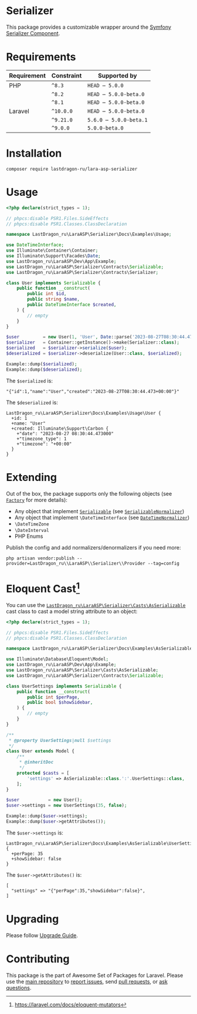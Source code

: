 # Serializer

This package provides a customizable wrapper around the [Symfony Serializer Component](https://symfony.com/doc/current/components/serializer.html).

[include:exec]: <../../dev/artisan lara-asp-documentator:requirements>
[//]: # (start: 876a9177c0e8e3722ac84e8f3888245fc9070a64a87dedfe7c9d9ba2a13b374b)
[//]: # (warning: Generated automatically. Do not edit.)

# Requirements

| Requirement  | Constraint          | Supported by |
|--------------|---------------------|------------------|
|  PHP  | `^8.3` |   `HEAD ⋯ 5.0.0`   |
|  | `^8.2` |   `HEAD ⋯ 5.0.0-beta.0`   |
|  | `^8.1` |   `HEAD ⋯ 5.0.0-beta.0`   |
|  Laravel  | `^10.0.0` |   `HEAD ⋯ 5.0.0-beta.0`   |
|  | `^9.21.0` |   `5.6.0 ⋯ 5.0.0-beta.1`   |
|  | `^9.0.0` |  `5.0.0-beta.0`   |

[//]: # (end: 876a9177c0e8e3722ac84e8f3888245fc9070a64a87dedfe7c9d9ba2a13b374b)

[include:template]: ../../docs/Shared/Installation.md ({"data": {"package": "serializer"}})
[//]: # (start: d8b5372aebffede51da53eb1cdc31143e965ae14f00992219dae456a565cda4a)
[//]: # (warning: Generated automatically. Do not edit.)

# Installation

```shell
composer require lastdragon-ru/lara-asp-serializer
```

[//]: # (end: d8b5372aebffede51da53eb1cdc31143e965ae14f00992219dae456a565cda4a)

# Usage

[include:example]: ./docs/Examples/Usage.php
[//]: # (start: 25c8cf0ee2862aeda3cd8ff6bf8d2d3592fee1c00042550be5ee7686ead4cc44)
[//]: # (warning: Generated automatically. Do not edit.)

```php
<?php declare(strict_types = 1);

// phpcs:disable PSR1.Files.SideEffects
// phpcs:disable PSR1.Classes.ClassDeclaration

namespace LastDragon_ru\LaraASP\Serializer\Docs\Examples\Usage;

use DateTimeInterface;
use Illuminate\Container\Container;
use Illuminate\Support\Facades\Date;
use LastDragon_ru\LaraASP\Dev\App\Example;
use LastDragon_ru\LaraASP\Serializer\Contracts\Serializable;
use LastDragon_ru\LaraASP\Serializer\Contracts\Serializer;

class User implements Serializable {
    public function __construct(
        public int $id,
        public string $name,
        public DateTimeInterface $created,
    ) {
        // empty
    }
}

$user         = new User(1, 'User', Date::parse('2023-08-27T08:30:44.473+00:00'));
$serializer   = Container::getInstance()->make(Serializer::class);
$serialized   = $serializer->serialize($user);
$deserialized = $serializer->deserialize(User::class, $serialized);

Example::dump($serialized);
Example::dump($deserialized);
```

The `$serialized` is:

```plain
"{"id":1,"name":"User","created":"2023-08-27T08:30:44.473+00:00"}"
```

The `$deserialized` is:

```plain
LastDragon_ru\LaraASP\Serializer\Docs\Examples\Usage\User {
  +id: 1
  +name: "User"
  +created: Illuminate\Support\Carbon {
    +"date": "2023-08-27 08:30:44.473000"
    +"timezone_type": 1
    +"timezone": "+00:00"
  }
}
```

[//]: # (end: 25c8cf0ee2862aeda3cd8ff6bf8d2d3592fee1c00042550be5ee7686ead4cc44)

# Extending

Out of the box, the package supports only the following objects (see [`Factory`](./src/Factory.php) for more details):

* Any object that implement [`Serializable`](./src/Contracts/Serializable.php) (see [`SerializableNormalizer`](./src/Normalizers/SerializableNormalizer.php))
* Any object that implement `\DateTimeInterface` (see [`DateTimeNormalizer`](./src/Normalizers/DateTimeNormalizer.php))
* `\DateTimeZone`
* `\DateInterval`
* PHP Enums

Publish the config and add normalizers/denormalizers if you need more:

```shell
php artisan vendor:publish --provider=LastDragon_ru\\LaraASP\\Serializer\\Provider --tag=config
```

# Eloquent Cast[^1]

You can use the [`LastDragon_ru\LaraASP\Serializer\Casts\AsSerializable`](./src/Casts/AsSerializable.php) cast class to cast a model string attribute to an object:

[include:example]: ./docs/Examples/AsSerializable.php
[//]: # (start: 17152ed9d4094e5a2bb12c34f6fdb2f223a90f75c9ae440580dded1082fe6dec)
[//]: # (warning: Generated automatically. Do not edit.)

```php
<?php declare(strict_types = 1);

// phpcs:disable PSR1.Files.SideEffects
// phpcs:disable PSR1.Classes.ClassDeclaration

namespace LastDragon_ru\LaraASP\Serializer\Docs\Examples\AsSerializable;

use Illuminate\Database\Eloquent\Model;
use LastDragon_ru\LaraASP\Dev\App\Example;
use LastDragon_ru\LaraASP\Serializer\Casts\AsSerializable;
use LastDragon_ru\LaraASP\Serializer\Contracts\Serializable;

class UserSettings implements Serializable {
    public function __construct(
        public int $perPage,
        public bool $showSidebar,
    ) {
        // empty
    }
}

/**
 * @property UserSettings|null $settings
 */
class User extends Model {
    /**
     * @inheritDoc
     */
    protected $casts = [
        'settings' => AsSerializable::class.':'.UserSettings::class,
    ];
}

$user           = new User();
$user->settings = new UserSettings(35, false);

Example::dump($user->settings);
Example::dump($user->getAttributes());
```

The `$user->settings` is:

```plain
LastDragon_ru\LaraASP\Serializer\Docs\Examples\AsSerializable\UserSettings {
  +perPage: 35
  +showSidebar: false
}
```

The `$user->getAttributes()` is:

```plain
[
  "settings" => "{"perPage":35,"showSidebar":false}",
]
```

[//]: # (end: 17152ed9d4094e5a2bb12c34f6fdb2f223a90f75c9ae440580dded1082fe6dec)

[include:file]: ../../docs/Shared/Upgrading.md
[//]: # (start: e9139abedb89f69284102c9112b548fd7add07cf196259916ea4f1c98977223b)
[//]: # (warning: Generated automatically. Do not edit.)

# Upgrading

Please follow [Upgrade Guide](UPGRADE.md).

[//]: # (end: e9139abedb89f69284102c9112b548fd7add07cf196259916ea4f1c98977223b)

[include:file]: ../../docs/Shared/Contributing.md
[//]: # (start: 057ec3a599c54447e95d6dd2e9f0f6a6621d9eb75446a5e5e471ba9b2f414b89)
[//]: # (warning: Generated automatically. Do not edit.)

# Contributing

This package is the part of Awesome Set of Packages for Laravel. Please use the [main repository](https://github.com/LastDragon-ru/lara-asp) to [report issues](https://github.com/LastDragon-ru/lara-asp/issues), send [pull requests](https://github.com/LastDragon-ru/lara-asp/pulls), or [ask questions](https://github.com/LastDragon-ru/lara-asp/discussions).

[//]: # (end: 057ec3a599c54447e95d6dd2e9f0f6a6621d9eb75446a5e5e471ba9b2f414b89)

[^1]: <https://laravel.com/docs/eloquent-mutators>
